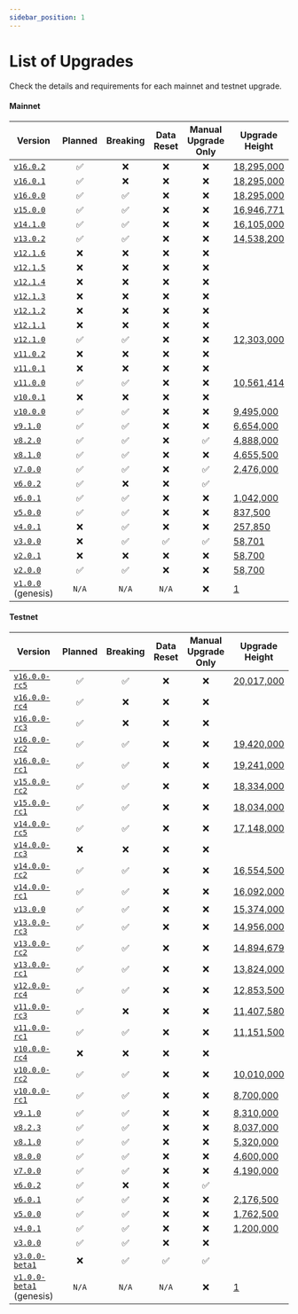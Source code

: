 ```yaml
---
sidebar_position: 1
---
```


# List of Upgrades

Check the details and requirements for each mainnet and testnet upgrade.

#### Mainnet

| Version                                                                  | Planned | Breaking | Data Reset | Manual Upgrade Only | Upgrade Height                                              |
|--------------------------------------------------------------------------|:-------:|:--------:|:----------:|:-------------------:|-------------------------------------------------------------|
| [`v16.0.2`](https://github.com/evmos/evmos/releases/tag/v16.0.2)         |    ✅    |    ❌     |     ❌      |          ❌          | [18,295,000](https://www.mintscan.io/evmos/blocks/18295000) |
| [`v16.0.1`](https://github.com/evmos/evmos/releases/tag/v16.0.1)         |    ✅    |   ❌     |     ❌      |          ❌          | [18,295,000](https://www.mintscan.io/evmos/blocks/18295000) |
| [`v16.0.0`](https://github.com/evmos/evmos/releases/tag/v16.0.0)         |    ✅    |    ✅     |     ❌      |          ❌          | [18,295,000](https://www.mintscan.io/evmos/blocks/18295000) |
| [`v15.0.0`](https://github.com/evmos/evmos/releases/tag/v15.0.0)         |    ✅    |    ✅     |     ❌      |          ❌          | [16,946,771](https://www.mintscan.io/evmos/blocks/16946771) |
| [`v14.1.0`](https://github.com/evmos/evmos/releases/tag/v14.1.0)         |    ✅    |    ✅     |     ❌      |          ❌          | [16,105,000](https://www.mintscan.io/evmos/blocks/16105000) |
| [`v13.0.2`](https://github.com/evmos/evmos/releases/tag/v13.0.2)         |    ✅    |    ✅     |     ❌      |          ❌          | [14,538,200](https://www.mintscan.io/evmos/blocks/14538200) |
| [`v12.1.6`](https://github.com/evmos/evmos/releases/tag/v12.1.6)         |    ❌    |    ❌     |     ❌      |          ❌          |                                                             |
| [`v12.1.5`](https://github.com/evmos/evmos/releases/tag/v12.1.5)         |    ❌    |    ❌     |     ❌      |          ❌          |                                                             |
| [`v12.1.4`](https://github.com/evmos/evmos/releases/tag/v12.1.4)         |    ❌    |    ❌     |     ❌      |          ❌          |                                                             |
| [`v12.1.3`](https://github.com/evmos/evmos/releases/tag/v12.1.3)         |    ❌    |    ❌     |     ❌      |          ❌          |                                                             |
| [`v12.1.2`](https://github.com/evmos/evmos/releases/tag/v12.1.2)         |    ❌    |    ❌     |     ❌      |          ❌          |                                                             |
| [`v12.1.1`](https://github.com/evmos/evmos/releases/tag/v12.1.1)         |    ❌    |    ❌     |     ❌      |          ❌          |                                                             |
| [`v12.1.0`](https://github.com/evmos/evmos/releases/tag/v12.1.0)         |    ✅    |    ✅     |     ❌      |          ❌          | [12,303,000](https://www.mintscan.io/evmos/blocks/12303000) |
| [`v11.0.2`](https://github.com/evmos/evmos/releases/tag/v11.0.2)         |    ❌    |    ❌     |     ❌      |          ❌          |                                                             |
| [`v11.0.1`](https://github.com/evmos/evmos/releases/tag/v11.0.1)         |    ❌    |    ❌     |     ❌      |          ❌          |                                                             |
| [`v11.0.0`](https://github.com/evmos/evmos/releases/tag/v11.0.0)         |    ✅    |    ✅     |     ❌      |          ❌          | [10,561,414](https://www.mintscan.io/evmos/blocks/10561414) |
| [`v10.0.1`](https://github.com/evmos/evmos/releases/tag/v10.0.1)         |    ❌    |    ❌     |     ❌      |          ❌          |                                                             |
| [`v10.0.0`](https://github.com/evmos/evmos/releases/tag/v10.0.0)         |    ✅    |    ✅     |     ❌      |          ❌          | [9,495,000](https://www.mintscan.io/evmos/blocks/9495000)   |
| [`v9.1.0`](https://github.com/evmos/evmos/releases/tag/v9.1.0)           |    ✅    |    ✅     |     ❌      |          ❌          | [6,654,000](https://www.mintscan.io/evmos/blocks/6654000)   |
| [`v8.2.0`](https://github.com/evmos/evmos/releases/tag/v8.2.0)           |    ✅    |    ✅     |     ❌      |          ✅          | [4,888,000](https://www.mintscan.io/evmos/blocks/4888000)   |
| [`v8.1.0`](https://github.com/evmos/evmos/releases/tag/v8.1.0)           |    ✅    |    ✅     |     ❌      |          ❌          | [4,655,500](https://www.mintscan.io/evmos/blocks/4655500)   |
| [`v7.0.0`](https://github.com/evmos/evmos/releases/tag/v7.0.0)           |    ✅    |    ✅     |     ❌      |          ✅          | [2,476,000](https://www.mintscan.io/evmos/blocks/2476000)   |
| [`v6.0.2`](https://github.com/evmos/evmos/releases/tag/v6.0.2)           |    ✅    |    ❌     |     ❌      |          ✅          |                                                             |
| [`v6.0.1`](https://github.com/evmos/evmos/releases/tag/v6.0.1)           |    ✅    |    ✅     |     ❌      |          ❌          | [1,042,000](https://www.mintscan.io/evmos/blocks/1042000)   |
| [`v5.0.0`](https://github.com/evmos/evmos/releases/tag/v5.0.0)           |    ✅    |    ✅     |     ❌      |          ❌          | [837,500](https://www.mintscan.io/evmos/blocks/837500)      |
| [`v4.0.1`](https://github.com/evmos/evmos/releases/tag/v4.0.1)           |    ❌    |    ✅     |     ❌      |          ❌          | [257,850](https://www.mintscan.io/evmos/blocks/257850)      |
| [`v3.0.0`](https://github.com/evmos/evmos/releases/tag/v3.0.0)           |    ❌    |    ✅     |     ✅      |          ✅          | [58,701](https://www.mintscan.io/evmos/blocks/58701)        |
| [`v2.0.1`](https://github.com/evmos/evmos/releases/tag/v2.0.1)           |    ❌    |    ❌     |     ❌      |          ❌          | [58,700](https://www.mintscan.io/evmos/blocks/58700)        |
| [`v2.0.0`](https://github.com/evmos/evmos/releases/tag/v2.0.0)           |    ✅    |    ✅     |     ❌      |          ❌          | [58,700](https://www.mintscan.io/evmos/blocks/58700)        |
| [`v1.0.0`](https://github.com/evmos/evmos/releases/tag/v1.0.0) (genesis) |  `N/A`  |  `N/A`   |   `N/A`    |          ❌          | [1](https://www.mintscan.io/evmos/blocks/1)                 |

#### Testnet

| Version                                                                              | Planned | Breaking | Data Reset | Manual Upgrade Only | Upgrade Height                                                          |
|--------------------------------------------------------------------------------------|:-------:|:--------:|:----------:|:-------------------:|-------------------------------------------------------------------------|
| [`v16.0.0-rc5`](https://github.com/evmos/evmos/releases/tag/v16.0.0-rc5)             |    ✅    |    ✅     |     ❌      |          ❌          | [20,017,000](https://testnet.mintscan.io/evmos-testnet/blocks/20017000) |
| [`v16.0.0-rc4`](https://github.com/evmos/evmos/releases/tag/v16.0.0-rc4)             |    ✅    |    ❌     |     ❌      |          ❌          |                                                                         |
| [`v16.0.0-rc3`](https://github.com/evmos/evmos/releases/tag/v16.0.0-rc3)             |    ✅    |    ❌     |     ❌      |          ❌          |                                                                         |
| [`v16.0.0-rc2`](https://github.com/evmos/evmos/releases/tag/v16.0.0-rc2)             |    ✅    |    ✅     |     ❌      |          ❌          | [19,420,000](https://testnet.mintscan.io/evmos-testnet/blocks/19420000) |
| [`v16.0.0-rc1`](https://github.com/evmos/evmos/releases/tag/v16.0.0-rc1)             |    ✅    |    ✅     |     ❌      |          ❌          | [19,241,000](https://testnet.mintscan.io/evmos-testnet/blocks/19241000) |
| [`v15.0.0-rc2`](https://github.com/evmos/evmos/releases/tag/v15.0.0-rc2)             |    ✅    |    ✅     |     ❌      |          ❌          | [18,334,000](https://testnet.mintscan.io/evmos-testnet/blocks/18334000) |
| [`v15.0.0-rc1`](https://github.com/evmos/evmos/releases/tag/v15.0.0-rc1)             |    ✅    |    ✅     |     ❌      |          ❌          | [18,034,000](https://testnet.mintscan.io/evmos-testnet/blocks/18034000) |
| [`v14.0.0-rc5`](https://github.com/evmos/evmos/releases/tag/v14.0.0-rc5)             |    ✅    |    ✅     |     ❌      |          ❌          | [17,148,000](https://testnet.mintscan.io/evmos-testnet/blocks/17148000) |
| [`v14.0.0-rc3`](https://github.com/evmos/evmos/releases/tag/v14.0.0-rc3)             |    ❌    |    ❌     |     ❌      |          ❌          |                                                                         |
| [`v14.0.0-rc2`](https://github.com/evmos/evmos/releases/tag/v14.0.0-rc2)             |    ✅    |    ✅     |     ❌      |          ❌          | [16,554,500](https://testnet.mintscan.io/evmos-testnet/blocks/16554500) |
| [`v14.0.0-rc1`](https://github.com/evmos/evmos/releases/tag/v14.0.0-rc1)             |    ✅    |    ✅     |     ❌      |          ❌          | [16,092,000](https://testnet.mintscan.io/evmos-testnet/blocks/16092000) |
| [`v13.0.0`](https://github.com/evmos/evmos/releases/tag/v13.0.0)                     |    ✅    |    ✅     |     ❌      |          ❌          | [15,374,000](https://testnet.mintscan.io/evmos-testnet/blocks/15374000) |
| [`v13.0.0-rc3`](https://github.com/evmos/evmos/releases/tag/v13.0.0-rc3)             |    ✅    |    ✅     |     ❌      |          ❌          | [14,956,000](https://testnet.mintscan.io/evmos-testnet/blocks/14956000) |
| [`v13.0.0-rc2`](https://github.com/evmos/evmos/releases/tag/v13.0.0-rc2)             |    ✅    |    ✅     |     ❌      |          ❌          | [14,894,679](https://testnet.mintscan.io/evmos-testnet/blocks/14894679) |
| [`v13.0.0-rc1`](https://github.com/evmos/evmos/releases/tag/v13.0.0-rc1)             |    ✅    |    ✅     |     ❌      |          ❌          | [13,824,000](https://testnet.mintscan.io/evmos-testnet/blocks/13824000) |
| [`v12.0.0-rc4`](https://github.com/evmos/evmos/releases/tag/v12.0.0-rc4)             |    ✅    |    ✅     |     ❌      |          ❌          | [12,853,500](https://testnet.mintscan.io/evmos-testnet/blocks/12853500) |
| [`v11.0.0-rc3`](https://github.com/evmos/evmos/releases/tag/v11.0.0-rc3)             |    ✅    |    ❌     |     ❌      |          ❌          | [11,407,580](https://testnet.mintscan.io/evmos-testnet/blocks/11407580) |
| [`v11.0.0-rc1`](https://github.com/evmos/evmos/releases/tag/v11.0.0-rc1)             |    ✅    |    ✅     |     ❌      |          ❌          | [11,151,500](https://testnet.mintscan.io/evmos-testnet/blocks/11151500) |
| [`v10.0.0-rc4`](https://github.com/evmos/evmos/releases/tag/v10.0.0-rc4)             |    ❌    |    ❌     |     ❌      |          ❌          |                                                                         |
| [`v10.0.0-rc2`](https://github.com/evmos/evmos/releases/tag/v10.0.0-rc2)             |    ✅    |    ✅     |     ❌      |          ❌          | [10,010,000](https://testnet.mintscan.io/evmos-testnet/blocks/10010000) |
| [`v10.0.0-rc1`](https://github.com/evmos/evmos/releases/tag/v10.0.0-rc1)             |    ✅    |    ✅     |     ❌      |          ❌          | [8,700,000](https://testnet.mintscan.io/evmos-testnet/blocks/8700000)   |
| [`v9.1.0`](https://github.com/evmos/evmos/releases/tag/v9.1.0)                       |    ✅    |    ✅     |     ❌      |          ❌          | [8,310,000](https://testnet.mintscan.io/evmos-testnet/blocks/8310000)   |
| [`v8.2.3`](https://github.com/evmos/evmos/releases/tag/v8.2.3)                       |    ✅    |    ✅     |     ❌      |          ❌          | [8,037,000](https://testnet.mintscan.io/evmos-testnet/blocks/8037000)   |
| [`v8.1.0`](https://github.com/evmos/evmos/releases/tag/v8.1.0)                       |    ✅    |    ✅     |     ❌      |          ❌          | [5,320,000](https://testnet.mintscan.io/evmos-testnet/blocks/5320000)   |
| [`v8.0.0`](https://github.com/evmos/evmos/releases/tag/v8.0.0)                       |    ✅    |    ✅     |     ❌      |          ❌          | [4,600,000](https://testnet.mintscan.io/evmos-testnet/blocks/4600000)   |
| [`v7.0.0`](https://github.com/evmos/evmos/releases/tag/v7.0.0)                       |    ✅    |    ✅     |     ❌      |          ❌          | [4,190,000](https://testnet.mintscan.io/evmos-testnet/blocks/4190000)   |
| [`v6.0.2`](https://github.com/evmos/evmos/releases/tag/v6.0.2)                       |    ✅    |    ❌     |     ❌      |          ✅          |                                                                         |
| [`v6.0.1`](https://github.com/evmos/evmos/releases/tag/v6.0.1)                       |    ✅    |    ✅     |     ❌      |          ❌          | [2,176,500](https://testnet.mintscan.io/evmos-testnet/blocks/2176500)   |
| [`v5.0.0`](https://github.com/evmos/evmos/releases/tag/v5.0.0)                       |    ✅    |    ✅     |     ❌      |          ❌          | [1,762,500](https://testnet.mintscan.io/evmos-testnet/blocks/1762500)   |
| [`v4.0.1`](https://github.com/evmos/evmos/releases/tag/v4.0.1)                       |    ✅    |    ✅     |     ❌      |          ❌          | [1,200,000](https://testnet.mintscan.io/evmos-testnet/blocks/1200000)   |
| [`v3.0.0`](https://github.com/evmos/evmos/releases/tag/v3.0.0)                       |    ✅    |    ✅     |     ❌      |          ❌          |                                                                         |
| [`v3.0.0-beta1`](https://github.com/evmos/evmos/releases/tag/v3.0.0-beta1)           |    ❌    |    ✅     |     ✅      |          ✅          |                                                                         |
| [`v1.0.0-beta1`](https://github.com/evmos/evmos/releases/tag/v1.0.0-beta1) (genesis) |  `N/A`  |  `N/A`   |   `N/A`    |          ❌          | [1](https://testnet.mintscan.io/evmos-testnet/blocks/1)                 |
